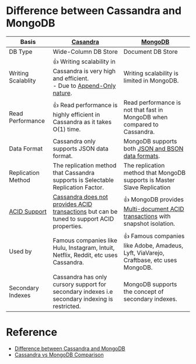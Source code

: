 
# Difference between Cassandra and MongoDB

| Basis                                                               | [Casandra](ApacheCasandra.md)                                                                                                                               | [MongoDB](MongoDB/Readme.md)                                                                                                           |
|---------------------------------------------------------------------|-------------------------------------------------------------------------------------------------------------------------------------------------------------|----------------------------------------------------------------------------------------------------------------------------------------|
| DB Type                                                             | Wide-Column DB Store                                                                                                                                        | Document DB Store                                                                                                                      |
| Writing Scalablity                                                  | :+1: Writing scalability in Cassandra is very high and efficient. <br/>- Due to [Append-Only nature](../../0_SystemGlossaries/Database/AppendOnlyDataStructure.md).  | Writing scalability is limited in MongoDB.                                                                                             |
| Read Performance                                                    | :+1: Read performance is highly efficient in Cassandra as it takes O(1) time.                                                                               | Read performance is not that fast in MongoDB when compared to Cassandra.                                                               |
| Data Format                                                         | Cassandra only supports JSON data format.                                                                                                                   | MongoDB supports both [JSON and BSON data formats](https://www.mongodb.com/json-and-bson).                                             |
| Replication Method                                                  | The replication method that Cassandra supports is Selectable Replication Factor.                                                                            | The replication method that MongoDB supports is Master Slave Replication                                                               |
| [ACID Support](../../0_SystemGlossaries/Database/ACIDPropertyTransaction.md) | [Cassandra does not provides ACID transactions](../../0_SystemGlossaries/Database/ACIDPropertyTransaction.md) but can be tuned to support ACID properties.           | :+1: MongoDB provides [Multi-document ACID transactions](../../0_SystemGlossaries/Database/ACIDPropertyTransaction.md) with snapshot isolation. |
| Used by                                                             | Famous companies like Hulu, Instagram, Intuit, Netflix, Reddit, etc uses Cassandra.                                                                         | :+1: Famous companies like Adobe, Amadeus, Lyft, ViaVarejo, Craftbase, etc uses MongoDB.                                               |
| Secondary Indexes                                                   | Cassandra has only cursory support for secondary indexes i.e secondary indexing is restricted.                                                              | MongoDB supports the concept of secondary indexes.                                                                                     |

# Reference
- [Difference between Cassandra and MongoDB](https://www.geeksforgeeks.org/difference-between-cassandra-and-mongodb/)
- [Cassandra vs MongoDB Comparison](https://www.mongodb.com/compare/cassandra-vs-mongodb)